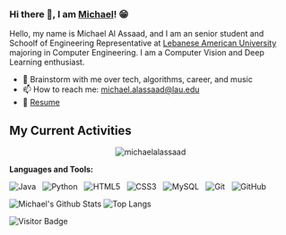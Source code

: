 ### Hi there 👋, I am [Michael](https://www.linkedin.com/in/michael-al-assaad-695087193)! 😁
<!--
Here are some ideas to get you started:

- 🔭 I’m currently working on ...
- 🌱 I’m currently learning ...
- 👯 I’m looking to collaborate on ...
- 🤔 I’m looking for help with ...
- 💬 Ask me about ...
- 📫 How to reach me: ...
- 😄 Pronouns: ...
- ⚡ Fun fact: ...
- 🤔 I’m looking for help with Statistics
- 👯 I’m looking to collaborate on ...
-->

Hello, my name is Michael Al Assaad, and I am an senior student and Schoolf of Engineering Representative at [Lebanese American University](https://www.lau.edu.lb/) majoring in Computer Engineering. I am a Computer Vision and Deep Learning enthusiast.

- 💬 Brainstorm with me over tech, algorithms, career, and music 
- 📫 How to reach me: michael.alassaad@lau.edu
- 📝 [Resume](https://github.com/michaelalassaad/Get-to-Know-Me/files/9995043/CV.-.Michael.Al.Assaad.pdf)

## My Current Activities
<p align="center"><img src="https://github-readme-streak-stats.herokuapp.com/?user=michaelalassaad" alt="michaelalassaad" /></p>


**Languages and Tools:** 

![Java](https://img.shields.io/badge/-Java-black?logo=java&style=social)&nbsp;&nbsp;
![Python](https://img.shields.io/badge/-Python-black?logo=Python&style=social)&nbsp;&nbsp;
![HTML5](https://img.shields.io/badge/-HTML5-black?logo=html5&style=social)&nbsp;&nbsp;
![CSS3](https://img.shields.io/badge/-CSS3-black?logo=css3&style=social)&nbsp;&nbsp;
![MySQL](https://img.shields.io/badge/-MySQL-black?logo=mysql&style=social)&nbsp;&nbsp;
![Git](https://img.shields.io/badge/-Git-black?logo=git&style=social)&nbsp;&nbsp;
![GitHub](https://img.shields.io/badge/-GitHub-black?logo=github&style=social)&nbsp;&nbsp;

![Michael's Github Stats](https://github-readme-stats.vercel.app/api?username=michaelalassaad&count_private=true&show_icons=true&include_all_commits=true)
![Top Langs](https://github-readme-stats.vercel.app/api/top-langs/?username=michaelalassaad&hide=TeX&layout=compact)

![Visitor Badge](https://visitor-badge.laobi.icu/badge?page_id=michaelalassaad.michaelalassaad)
